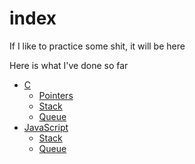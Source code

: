 # index

If I like to practice some shit, it will be here<br>

Here is what I've done so far

- [C](https://github.com/nikolaichub/index/tree/main/C)
  - [Pointers](https://github.com/nikolaichub/index/tree/main/C/Pointers)
  - [Stack](https://github.com/nikolaichub/index/tree/main/C/Stack)
  - [Queue](https://github.com/nikolaichub/index/tree/main/C/Queue)
- [JavaScript](https://github.com/nikolaichub/index/tree/main/JavaScript)
  - [Stack](https://github.com/nikolaichub/index/tree/main/JavaScript/Stack)
  - [Queue](https://github.com/nikolaichub/index/tree/main/JavaScript/Queue)
